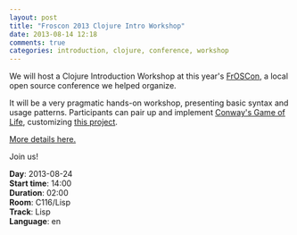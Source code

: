 ```yaml
---
layout: post
title: "Froscon 2013 Clojure Intro Workshop"
date: 2013-08-14 12:18
comments: true
categories: introduction, clojure, conference, workshop
---
```


We will host a Clojure Introduction Workshop at this year's
[FrOSCon](http://www.froscon.de/startseite/), a local open source
conference we helped organize.

It will be a very pragmatic hands-on workshop, presenting basic
syntax and usage patterns.
Participants can pair up and implement
[Conway's Game of Life](http://en.wikipedia.org/wiki/Conway's_Game_of_Life),
customizing [this project](https://github.com/SimpleValue/clojure-intro-workshop).

[More details here.](http://programm.froscon.org/2013/events/1251.html)

Join us!

**Day**: 2013-08-24<br>
**Start time**: 14:00 <br>
**Duration**: 02:00<br>
**Room**: C116/Lisp<br>
**Track**: Lisp<br>
**Language**: en<br>
